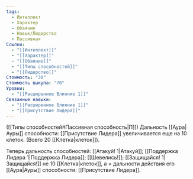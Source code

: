 ```yaml
---
tags:
  - Интеллект
  - Характер
  - Обаяние
  - Навык/Лидерство
  - Пассивная
Ссылки:
  - "[[Интеллект]]"
  - "[[Характер]]"
  - "[[Обаяние]]"
  - "[[Типы способностей]]"
  - "[[Лидерство]]"
Стоимость: "30"
Стоимость выкупа: "70"
Уровни:
  - "[[Расширенное Влияние 1]]"
Связанные навыки:
  - "[[Расширенное Влияние 1]]"
  - "[[Присутствие Лидера]]"
---
```

([[Типы способностей#Пассивная способность|П]]) Дальность [[Аура|Ауры]] способности: [[Присутствие Лидера]] увеличивается еще на 10 клеток. (Всего 20 [[Клетка|клеток]]).

Теперь дальность способностей: [[Атакуй! 1|Атакуй]]; [[Поддержка Лидера 1|Поддержка Лидера]]; [[Шевелись!]]; [[Защищайся! 1|Защищайся!]] не 10 [[Клетка|клеток]], а = дальности действия его [[Аура|Ауры]] способности: [[Присутствие Лидера]].  